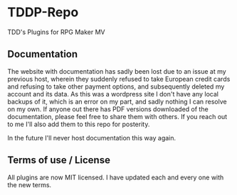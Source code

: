 # TDDP-Repo
TDD's Plugins for RPG Maker MV

## Documentation

The website with documentation has sadly been lost due to an issue at my previous host, wherein they suddenly refused to take European credit cards and refusing to take other payment options, and subsequently deleted my account and its data. As this was a wordpress site I don't have any local backups of it, which is an error on my part, and sadly nothing I can resolve on my own. If anyone out there has PDF versions downloaded of the documentation, please feel free to share them with others. If you reach out to me I'll also add them to this repo for posterity.

In the future I'll never host documentation this way again.

## Terms of use / License

All plugins are now MIT licensed. I have updated each and every one with the new terms.
